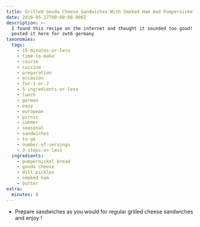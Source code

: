 ```yaml
---
title: Grilled Gouda Cheese Sandwiches With Smoked Ham And Pumpernickel
date: 2010-05-17T00:00:00.000Z
description: >-
  I found this recipe on the internet and thought it sounded too good! i have
  posted it here for zwt6 germany
taxonomies:
  tags:
    - 15-minutes-or-less
    - time-to-make
    - course
    - cuisine
    - preparation
    - occasion
    - for-1-or-2
    - 5-ingredients-or-less
    - lunch
    - german
    - easy
    - european
    - picnic
    - summer
    - seasonal
    - sandwiches
    - to-go
    - number-of-servings
    - 3-steps-or-less
  ingredients:
    - pumpernickel bread
    - gouda cheese
    - dill pickles
    - smoked ham
    - butter
extra:
  minutes: 8
---
```

 - Prepare sandwiches as you would for regular grilled cheese sandwiches and enjoy !
